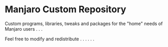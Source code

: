# Manjaro Custom Repository
Custom programs, libraries, tweaks and packages for the "home" needs of Manjaro users . . .

Feel free to modify and redistribute . . . . . . 
